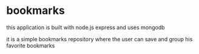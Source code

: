 # bookmarks

this application is built with node.js express and uses mongodb

it is a simple bookmarks repository where the user can save and group his favorite bookmarks

